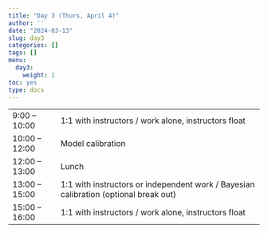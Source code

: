 ```yaml
---
title: "Day 3 (Thurs, April 4)"
author: ''
date: "2024-03-13"
slug: day3
categories: []
tags: []
menu:
  day3:
    weight: 1
toc: yes
type: docs
---
```


|                            |            |
|---------------|:-----------------------------------------|
| 9:00 – 10:00  | 1:1 with instructors / work alone, instructors float |
| 10:00 – 12:00 | Model calibration |
| 12:00 – 13:00 | Lunch | 
| 13:00 – 15:00  | 1:1 with instructors or independent work / Bayesian calibration (optional break out) | 
| 15:00 – 16:00 | 1:1 with instructors / work alone, instructors float |

